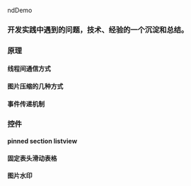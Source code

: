 ndDemo
### 开发实践中遇到的问题，技术、经验的一个沉淀和总结。     
### 原理 

#### 线程间通信方式      

#### 图片压缩的几种方式    

#### 事件传递机制    

### 控件

#### pinned section listview

#### 固定表头滑动表格

#### 图片水印
